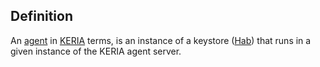 ## Definition

An [agent](agent) in [KERIA](keria) terms, is an instance of a keystore ([Hab](hab)) that runs in a given instance of the KERIA agent server.
